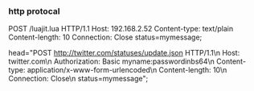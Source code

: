 
### http protocal

POST /luajit.lua HTTP/1.1
Host: 192.168.2.52
Content-type: text/plain
Content-length: 10
Connection: Close
status=mymessage;


head="POST http://twitter.com/statuses/update.json HTTP/1.1\n
Host: twitter.com\n
Authorization: Basic myname:passwordinbs64\n
Content-type: application/x-www-form-urlencoded\n
Content-length: 10\n
Connection: Close\n
status=mymessage";